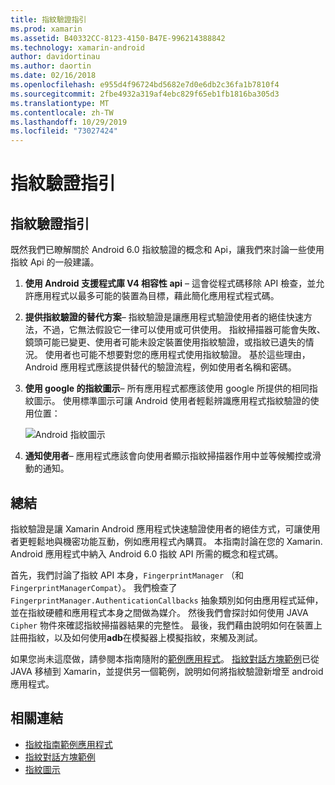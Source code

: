 ```yaml
---
title: 指紋驗證指引
ms.prod: xamarin
ms.assetid: B40332CC-8123-4150-B47E-996214388842
ms.technology: xamarin-android
author: davidortinau
ms.author: daortin
ms.date: 02/16/2018
ms.openlocfilehash: e955d4f96724bd5682e7d0e6db2c36fa1b7810f4
ms.sourcegitcommit: 2fbe4932a319af4ebc829f65eb1fb1816ba305d3
ms.translationtype: MT
ms.contentlocale: zh-TW
ms.lasthandoff: 10/29/2019
ms.locfileid: "73027424"
---
```

# <a name="fingerprint-authentication-guidance"></a>指紋驗證指引

## <a name="fingerprint-authentication-guidance"></a>指紋驗證指引

既然我們已瞭解關於 Android 6.0 指紋驗證的概念和 Api，讓我們來討論一些使用指紋 Api 的一般建議。

1. **使用 Android 支援程式庫 V4 相容性 api** &ndash; 這會從程式碼移除 API 檢查，並允許應用程式以最多可能的裝置為目標，藉此簡化應用程式程式碼。
2. **提供指紋驗證的替代方案**&ndash; 指紋驗證是讓應用程式驗證使用者的絕佳快速方法，不過，它無法假設它一律可以使用或可供使用。 指紋掃描器可能會失敗、鏡頭可能已變更、使用者可能未設定裝置使用指紋驗證，或指紋已遺失的情況。 使用者也可能不想要對您的應用程式使用指紋驗證。 基於這些理由，Android 應用程式應該提供替代的驗證流程，例如使用者名稱和密碼。
3. **使用 google 的指紋圖示**&ndash; 所有應用程式都應該使用 google 所提供的相同指紋圖示。 使用標準圖示可讓 Android 使用者輕鬆辨識應用程式指紋驗證的使用位置： 
    
    ![Android 指紋圖示](summary-images/ic-fp-40px.png)
    
4. **通知使用者**&ndash; 應用程式應該會向使用者顯示指紋掃描器作用中並等候觸控或滑動的通知。 

## <a name="summary"></a>總結

指紋驗證是讓 Xamarin Android 應用程式快速驗證使用者的絕佳方式，可讓使用者更輕鬆地與機密功能互動，例如應用程式內購買。 本指南討論在您的 Xamarin. Android 應用程式中納入 Android 6.0 指紋 API 所需的概念和程式碼。

首先，我們討論了指紋 API 本身，`FingerprintManager` （和 `FingerprintManagerCompat`）。 我們檢查了 `FingerprintManager.AuthenticationCallbacks` 抽象類別如何由應用程式延伸，並在指紋硬體和應用程式本身之間做為媒介。 然後我們會探討如何使用 JAVA `Cipher` 物件來確認指紋掃描器結果的完整性。 最後，我們藉由說明如何在裝置上註冊指紋，以及如何使用**adb**在模擬器上模擬指紋，來觸及測試。 

如果您尚未這麼做，請參閱本指南隨附的[範例應用程式](https://github.com/xamarin/monodroid-samples/tree/master/FingerprintGuide)。 [指紋對話方塊範例](https://docs.microsoft.com/samples/xamarin/monodroid-samples/android-m-fingerprintdialog)已從 JAVA 移植到 Xamarin，並提供另一個範例，說明如何將指紋驗證新增至 android 應用程式。

## <a name="related-links"></a>相關連結

- [指紋指南範例應用程式](https://github.com/xamarin/monodroid-samples/tree/master/FingerprintGuide)
- [指紋對話方塊範例](https://docs.microsoft.com/samples/xamarin/monodroid-samples/android-m-fingerprintdialog)
- [指紋圖示](https://raw.githubusercontent.com/xamarin/monodroid-samples/master/FingerprintGuide/FingerprintSampleApp/Resources/drawable-hdpi/ic_fp_40px.png)
